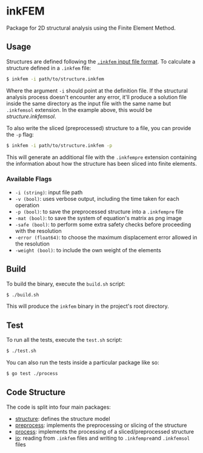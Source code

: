 # inkFEM

Package for 2D structural analysis using the Finite Element Method.

## Usage

Structures are defined following the [`.inkfem` input file format](./io/README.md).
To calculate a structure defined in a `.inkfem` file:

```bash
$ inkfem -i path/to/structure.inkfem
```

Where the argument `-i` should point at the definition file.
If the structural analysis process doesn't encounter any error, it'll produce a solution file inside the same directory as the input file with the same name but `.inkfemsol` extension.
In the example above, this would be _structure.inkfemsol_.

To also write the sliced (preprocessed) structure to a file, you can provide the `-p` flag:

```bash
$ inkfem -i path/to/structure.inkfem -p
```

This will generate an additional file with the `.inkfempre` extension containing the information about how the structure has been sliced into finite elements.


### Available Flags

- `-i (string)`: input file path
- `-v (bool)`: uses verbose output, including the time taken for each operation
- `-p (bool)`: to save the preprocessed structure into a `.inkfempre` file
- `-mat (bool)`: to save the system of equation's matrix as png image
- `-safe (bool)`: to perform some extra safety checks before proceeding with the resolution
- `-error (float64)`: to choose the maximum displacement error allowed in the resolution
- `-weight (bool)`: to include the own weight of the elements


## Build

To build the binary, execute the `build.sh` script:

```bash
$ ./build.sh
```

This will produce the `inkfem` binary in the project's root directory.


## Test

To run all the tests, execute the `test.sh` script:

```bash
$ ./test.sh
```

You can also run the tests inside a particular package like so:

```bash
$ go test ./process
```


## Code Structure

The code is split into four main packages:

- [structure](./structure/README.md): defines the structure model
- [preprocess](./preprocess/README.md): implements the preprocessing or slicing of the structure
- [process](./process/README.md): implements the processing of a sliced/preprocessed structure
- [io](./io/README.md): reading from `.inkfem` files and writing to `.inkfempre`and `.inkfemsol` files
